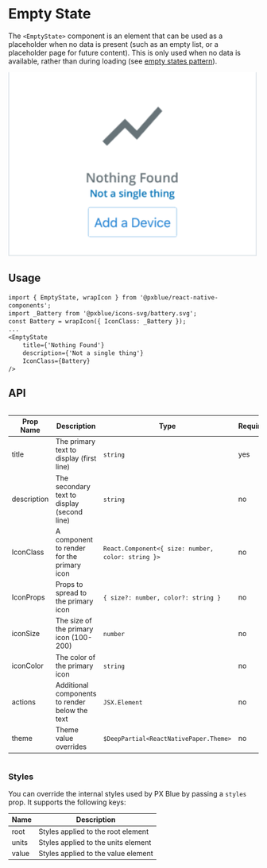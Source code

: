 # Empty State

The `<EmptyState>` component is an element that can be used as a placeholder when no data is present (such as an empty list, or a placeholder page for future content). This is only used when no data is available, rather than during loading (see [empty states pattern](https://pxblue.github.io/patterns/empty-states)).

<img width="500" alt="Empty state with all props" src="./images/emptyState.png">

## Usage

```tsx
import { EmptyState, wrapIcon } from '@pxblue/react-native-components';
import _Battery from '@pxblue/icons-svg/battery.svg';
const Battery = wrapIcon({ IconClass: _Battery });
...
<EmptyState
    title={'Nothing Found'}
    description={'Not a single thing'}
    IconClass={Battery}
/>
```

## API

<div style="overflow: auto">

| Prop Name   | Description                                    | Type                                               | Required | Default |
| ----------- | ---------------------------------------------- | -------------------------------------------------- | -------- | ------- |
| title       | The primary text to display (first line)       | `string`                                           | yes      |         |
| description | The secondary text to display (second line)    | `string`                                           | no       |         |
| IconClass   | A component to render for the primary icon     | `React.Component<{ size: number, color: string }>` | no       |         |
| IconProps   | Props to spread to the primary icon            | `{ size?: number, color?: string }`                | no       |         |
| iconSize    | The size of the primary icon (100-200)         | `number`                                           | no       | 100     |
| iconColor   | The color of the primary icon                  | `string`                                           | no       | `text`  |
| actions     | Additional components to render below the text | `JSX.Element`                                      | no       |         |
| theme       | Theme value overrides                          | `$DeepPartial<ReactNativePaper.Theme>`             | no       |         |

</div>

### Styles

You can override the internal styles used by PX Blue by passing a `styles` prop. It supports the following keys:

| Name  | Description                         |
| ----- | ----------------------------------- |
| root  | Styles applied to the root element  |
| units | Styles applied to the units element |
| value | Styles applied to the value element |
